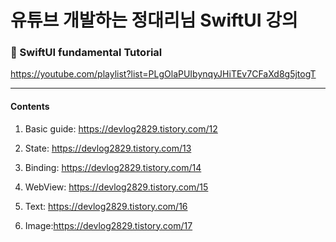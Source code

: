 # 유튜브 개발하는 정대리님 SwiftUI 강의

### 🔘 SwiftUI fundamental Tutorial
https://youtube.com/playlist?list=PLgOlaPUIbynqyJHiTEv7CFaXd8g5jtogT
    

---

#### Contents


1. Basic guide: https://devlog2829.tistory.com/12

2. State: https://devlog2829.tistory.com/13

3. Binding: https://devlog2829.tistory.com/14

4. WebView: https://devlog2829.tistory.com/15

5. Text: https://devlog2829.tistory.com/16

6. Image:https://devlog2829.tistory.com/17

